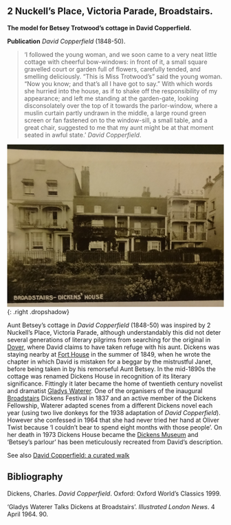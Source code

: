 <param ve-config style="article">

## 2 Nuckell’s Place, Victoria Parade, Broadstairs. 

**The model for Betsey Trotwood’s cottage in David Copperfield.**

**Publication** _David Copperfield_ (1848-50).

>‘I followed the young woman, and we soon came to a very neat little cottage with cheerful bow-windows: in front of it, a small square gravelled court or garden full of flowers, carefully tended, and smelling deliciously.
“This is Miss Trotwood’s” said the young woman. “Now you know; and that’s all I have got to say.” With which words she hurried into the house, as if to shake off the responsibility of my appearance; and left me standing at the garden-gate, looking disconsolately over the top of it towards the parlor-window, where a muslin curtain partly undrawn in the middle, a large round green screen or fan fastened on to the window-sill, a small table, and a great chair, suggested to me that my aunt might be at that moment seated in awful state.’
_David Copperfield_.

![2 Nuckell's Place later became Dickens House. Or - to add to the confusion - Dickens' House.](images/Dickens_House.jpg){: .right .dropshadow}

Aunt Betsey’s cottage in _David Copperfield_ (1848-50) was inspired by 2 Nuckell’s Place, Victoria Parade, although understandably this did not deter several generations of literary pilgrims from searching for the original in [Dover](dickens-dover), where David claims to have taken refuge with his aunt. Dickens was staying nearby at [Fort House](dickens-fort-house) in the summer of 1849, when he wrote the chapter in which David is mistaken for a beggar by the mistrustful Janet, before being taken in by his remorseful Aunt Betsey. In the mid-1890s the cottage was renamed Dickens House in recognition of its literary significance. Fittingly it later became the home of twentieth century novelist and dramatist [Gladys Waterer](/20c/20c-waterer-biography). One of the organisers of the inaugural [Broadstairs](/dickens/broadstairs) Dickens Festival in 1837 and an active member of the Dickens Fellowship, Waterer adapted scenes from a different Dickens novel each year (using two live donkeys for the 1938 adaptation of _David Copperfield_). However she confessed in 1964 that she had never tried her hand at Oliver Twist because ‘I couldn’t bear to spend eight months with those people’. On her death in 1973 Dickens House became the [Dickens Museum](https://www.thanet.gov.uk/info-pages/dickens-house-museum/) and ‘Betsey’s parlour’ has been meticulously recreated from David’s description.

See also [David Copperfield: a curated walk](david-copperfield-curated-walk)

## Bibliography
Dickens, Charles. _David Copperfield_. Oxford: Oxford World’s Classics 1999.  

‘Gladys Waterer Talks Dickens at Broadstairs’. _Illustrated London News_. 4 April 1964. 90.
